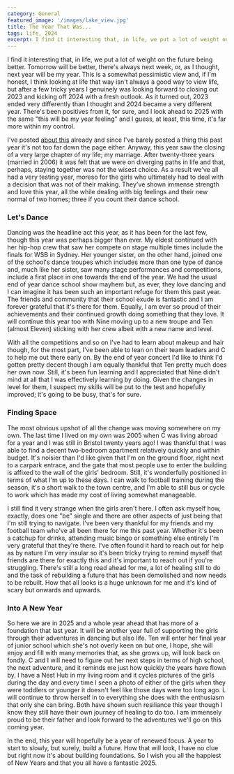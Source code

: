 ```yaml
---
category: General
featured_image: '/images/lake_view.jpg'
title: The Year That Was...
tags: life, 2024
excerpt: I find it interesting that, in life, we put a lot of weight on the future being better. Tomorrow will be better, there's always next week, or, as I thought, next year will be my year. This is a somewhat pessimistic view and, if I'm honest, I think looking at life that way is a good way to view life, but after a few tricky years I genuinely was looking forward to closing out 2023 and kicking off 2024 with a fresh outlook. As it turned out, 2023 ended very differently than I thought and 2024 became a very different year. There's been positives from it, for sure, and I look ahead to 2025 with the same "this will be my year feeling" and I guess, at least, this time, it's far more within my control.
---
```

I find it interesting that, in life, we put a lot of weight on the future being better. Tomorrow will be better, there's always next week, or, as I thought, next year will be my year. This is a somewhat pessimistic view and, if I'm honest, I think looking at life that way isn't always a good way to view life, but after a few tricky years I genuinely was looking forward to closing out 2023 and kicking off 2024 with a fresh outlook. As it turned out, 2023 ended very differently than I thought and 2024 became a very different year. There's been positives from it, for sure, and I look ahead to 2025 with the same "this will be my year feeling" and I guess, at least, this time, it's far more within my control.

I've posted [about this](https://www.pntaylor.net/blog/changing-times) already and since I've barely posted a thing this past year it's not too far down the page either. Anyway, this year saw the closing of a very large chapter of my life; my marriage. After twenty-three years (married in 2006) it was felt that we were on diverging paths in life and that, perhaps, staying together was not the wisest choice. As a result we've all had a very testing year, moreso for the girls who ultimately had to deal with a decision that was not of their making. They've shown immense strength and love this year, all the while dealing with big feelings and their new normal of two homes; three if you count their dance school.

### Let's Dance

Dancing was the headline act this year, as it has been for the last few, though this year was perhaps bigger than ever. My eldest continued with her hip-hop crew that saw her compete on stage multiple times include the finals for WSB in Sydney. Her younger sister, on the other hand, joined one of the school's dance troupes which includes more than one type of dance and, much like her sister, saw many stage performances and competitions, include a first place in one towards the end of the year. We had the usual end of year dance school show mayhem but, as ever, they love dancing and I can imagine it has been such an important refuge for them this past year. The friends and community that their school exude is fantastic and I am forever grateful that it's there for them. Equally, I am ever so proud of their achievements and their continued growth doing something that they love. It will continue this year too with Nine moving up to a new troupe and Ten (almost Eleven) sticking with her crew albeit with a new name and level.

With all the competitions and so on I've had to learn about makeup and hair though, for the most part, I've been able to lean on their team leaders and C to help me out there early on. By the end of year concert I'd like to think I'd gotten pretty decent though I am equally thankful that Ten pretty much does her own now. Still, it's been fun learning and I appreciated that Nine didn't mind at all that I was effectively learning by doing. Given the changes in level for them, I suspect my skills will be put to the test and hopefully improved; it's going to be busy, that's for sure.

### Finding Space

The most obvious upshot of all the change was moving somewhere on my own. The last time I lived on my own was 2005 when C was living abroad for a year and I was still in Bristol twenty years ago! I was thankful that I was able to find a decent two-bedroom apartment relatively quickly and within budget. It's noisier than I'd like given that I'm on the ground floor, right next to a carpark entrace, and the gate that most people use to enter the building is affixed to the wall of the girls' bedroom. Still, it's wonderfully positioned in terms of what I'm up to these days. I can walk to football training during the season, it's a short walk to the town centre, and I'm able to still bus or cycle to work which has made my cost of living somewhat manageable.

I still find it very strange when the girls aren't here. I often ask myself how, exactly, does one "be" single and there are other aspects of just being that I'm still trying to navigate. I've been very thankful for my friends and my football team who've all been there for me this past year. Whether it's been a catchup for drinks, attending music bingo or something else entirely I'm very grateful that they're there. I've often found it hard to reach out for help as  by nature I'm very insular so it's been tricky trying to remind myself that friends are there for exactly this and it's important to reach out if you're struggling. There's still a long road ahead for me, a lot of healing still to do and the task of rebuilding a future that has been demolished and now needs to be rebuilt. How that all looks is a huge unknown for me and it's kind of scary but onwards and upwards.

### Into A New Year

So here we are in 2025 and a whole year ahead that has more of a foundation that last year. It will be another year full of supporting the girls through their adventures in dancing but also life. Ten will enter her final year of junior school which she's not overly keen on but one, I hope, she will enjoy and fill with many memories that, as she grows up, will look back on fondly. C and I will need to figure out her next steps in terms of high school, the next adventure, and it reminds me just how quickly the years have flown by. I have a Nest Hub in my living room and it cycles pictures of the girls during the day and every time I seen a photo of either of the girls when they were toddlers or younger it doesn't feel like those days were too long ago. L will continue to throw herself in to everything she does with the enthusiasm that only she can bring. Both have shown such resiliance this year though I know they still have their own journey of healing to do too. I am immensely proud to be their father and look forward to the adventures we'll go on this coming year.

In the end, this year will hopefully be a year of renewed focus. A year to start to slowly, but surely, build a future. How that will look, I have no clue but right now it's about building foundations. So I wish you all the happiest of New Years and that you all have a fantastic 2025.
